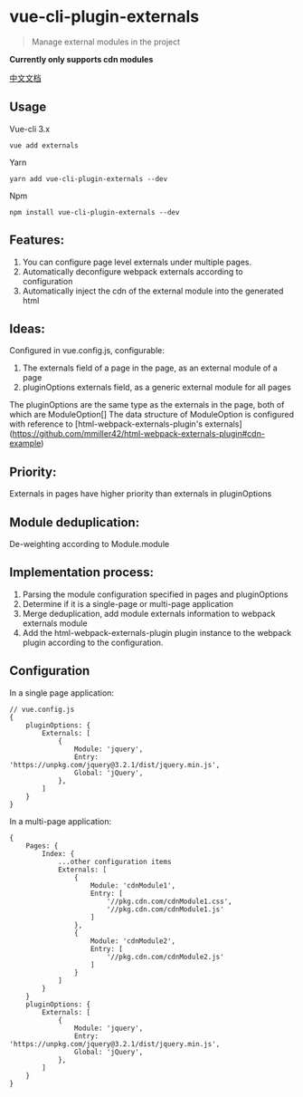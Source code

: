 # vue-cli-plugin-externals

> Manage external modules in the project

**Currently only supports cdn modules**

[中文文档](./README_zh.md)

## Usage

Vue-cli 3.x

```
vue add externals
```

Yarn

```
yarn add vue-cli-plugin-externals --dev
```

Npm

```
npm install vue-cli-plugin-externals --dev
```

## Features:

1. You can configure page level externals under multiple pages.
2. Automatically deconfigure webpack externals according to configuration
3. Automatically inject the cdn of the external module into the generated html

## Ideas:

Configured in vue.config.js, configurable:

1. The externals field of a page in the page, as an external module of a page
2. pluginOptions externals field, as a generic external module for all pages

The pluginOptions are the same type as the externals in the page, both of which are ModuleOption[]
The data structure of ModuleOption is configured with reference to [html-webpack-externals-plugin's externals] (https://github.com/mmiller42/html-webpack-externals-plugin#cdn-example)

## Priority:

Externals in pages have higher priority than externals in pluginOptions

## Module deduplication:

De-weighting according to Module.module

## Implementation process:

1. Parsing the module configuration specified in pages and pluginOptions
2. Determine if it is a single-page or multi-page application
3. Merge deduplication, add module externals information to webpack externals module
4. Add the html-webpack-externals-plugin plugin instance to the webpack plugin according to the configuration.

## Configuration

In a single page application:

```
// vue.config.js
{
    pluginOptions: {
        Externals: [
            {
                Module: 'jquery',
                Entry: 'https://unpkg.com/jquery@3.2.1/dist/jquery.min.js',
                Global: 'jQuery',
            },
        ]
    }
}
```

In a multi-page application:

```
{
    Pages: {
        Index: {
            ...other configuration items
            Externals: [
                {
                    Module: 'cdnModule1',
                    Entry: [
                        '//pkg.cdn.com/cdnModule1.css',
                        '//pkg.cdn.com/cdnModule1.js'
                    ]
                },
                {
                    Module: 'cdnModule2',
                    Entry: [
                        '//pkg.cdn.com/cdnModule2.js'
                    ]
                }
            ]
        }
    }
    pluginOptions: {
        Externals: [
            {
                Module: 'jquery',
                Entry: 'https://unpkg.com/jquery@3.2.1/dist/jquery.min.js',
                Global: 'jQuery',
            },
        ]
    }
}
```


